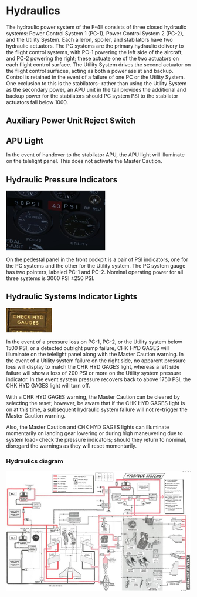 # Hydraulics

The hydraulic power system of the F-4E consists of three closed hydraulic
systems: Power Control System 1 (PC-1), Power Control System 2 (PC-2), and the
Utility System. Each aileron, spoiler, and stabilators have two hydraulic
actuators. The PC systems are the primary hydraulic delivery to the flight
control systems, with PC-1 powering the left side of the aircraft, and PC-2
powering the right; these actuate one of the two actuators on each flight
control surface. The Utility System drives the second actuator on the flight
control surfaces, acting as both a power assist and backup. Control is retained
in the event of a failure of one PC or the Utility System. One exclusion to this
is the stabilators- rather than using the Utility System as the secondary power,
an APU unit in the tail provides the additional and backup power for the
stabilators should PC system PSI to the stabilator actuators fall below 1000.

## Auxiliary Power Unit Reject Switch

## APU Light

In the event of handover to the stabilator APU, the APU light will illuminate on
the telelight panel. This does not activate the Master Caution.

## Hydraulic Pressure Indicators

![HydPress](../../img/HydPress.jpg)

On the pedestal panel in the front cockpit is a pair of PSI indicators, one for
the PC systems and the other for the Utility system. The PC system gauge has two
pointers, labeled PC-1 and PC-2. Nominal operating power for all three systems
is 3000 PSI ±250 PSI.

## Hydraulic Systems Indicator Lights

![pilot_hydraulic_system_lights](../../img/pilot_hydraulic_systems_indicator_lights.jpg)

In the event of a pressure loss on PC-1, PC-2, or the Utility system below 1500
PSI, or a detected outright pump failure, CHK HYD GAGES will illuminate on the
telelight panel along with the Master Caution warning. In the event of a Utility
system failure on the right side, no apparent pressure loss will display to
match the CHK HYD GAGES light, whereas a left side failure will show a loss of
200 PSI or more on the Utility system pressure indicator. In the event system
pressure recovers back to above 1750 PSI, the CHK HYD GAGES light will turn off.

With a CHK HYD GAGES warning, the Master Caution can be cleared by selecting the
reset; however, be aware that if the CHK HYD GAGES light is on at this time, a
subsequent hydraulic system failure will not re-trigger the Master Caution
warning.

Also, the Master Caution and CHK HYD GAGES lights can illuminate momentarily on
landing gear lowering or during high maneuvering due to system load- check the
pressure indicators; should they return to nominal, disregard the warnings as
they will reset momentarily.

### Hydraulics diagram

![manual_hydraulics_diagram](../../img/manual_hydraulics_diagram.jpg)
